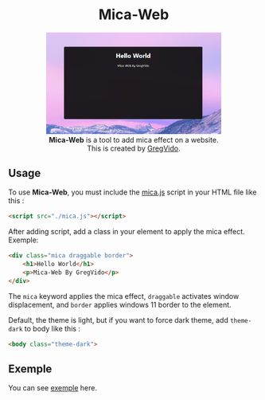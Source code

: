<h1 align=center>Mica-Web</h1>
<div align=center>
<img src="helloworld.png" name="exemple" width="70%"><br>
<b>Mica-Web</b> is a tool to add mica effect on a website.<br>
This is created by <a href="https://www.youtube.com/gregvido">GregVido</a>.

</div>

<h2>Usage</h2>

To use <b>Mica-Web</b>, you must include the <a href="mica.js">mica.js</a> script in your HTML file like this :

```html
<script src="./mica.js"></script>
```

After adding script, add a class in your element to apply the mica effect.
Exemple:

```html
<div class="mica draggable border">
    <h1>Hello World</h1>
    <p>Mica-Web By GregVido</p>
</div>
```

The `mica` keyword applies the mica effect, `draggable` activates window displacement, and `border` applies windows 11 border to the element.

Default, the theme is light, but if you want to force dark theme, add `theme-dark` to body like this :

```html
<body class="theme-dark">
```

<h2>Exemple</h2>

You can see <a href="exemple/">exemple</a> here.
